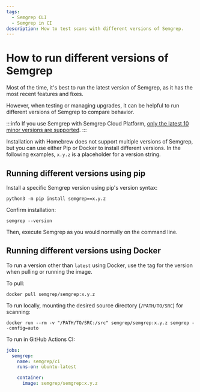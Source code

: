 ```yaml
---
tags:
  - Semgrep CLI
  - Semgrep in CI
description: How to test scans with different versions of Semgrep.
---
```


# How to run different versions of Semgrep

Most of the time, it's best to run the latest version of Semgrep, as it has the most recent features and fixes.

However, when testing or managing upgrades, it can be helpful to run different versions of Semgrep to compare behavior. 

:::info
If you use Semgrep with Semgrep Cloud Platform, [only the latest 10 minor versions are supported](/deployment/checklist/#semgrep-versions).
:::

Installation with Homebrew does not support multiple versions of Semgrep, but you can use either Pip or Docker to install different versions. In the following examples, <code><span className="placeholder">x.y.z</span></code> is a placeholder for a version string.

## Running different versions using pip

Install a specific Semgrep version using pip's version syntax:

<pre class="language-bash"><code>python3 -m pip install semgrep==<span className="placeholder">x.y.z</span></code></pre>

Confirm installation:

```
semgrep --version
```

Then, execute Semgrep as you would normally on the command line.

## Running different versions using Docker

To run a version other than `latest` using Docker, use the tag for the version when pulling or running the image.

To pull:

<pre class="language-bash"><code>docker pull semgrep/semgrep:<span className="placeholder">x.y.z</span></code></pre>

To run locally, mounting the desired source directory (`/PATH/TO/SRC`) for scanning:

<pre class="language-bash"><code>docker run --rm -v "<span className="placeholder">/PATH/TO/SRC</span>:/src" semgrep/semgrep:<span className="placeholder">x.y.z</span> semgrep --config=auto</code></pre>

To run in GitHub Actions CI:

```yaml
jobs:
  semgrep:
    name: semgrep/ci 
    runs-on: ubuntu-latest

    container:
      image: semgrep/semgrep:x.y.z
```
